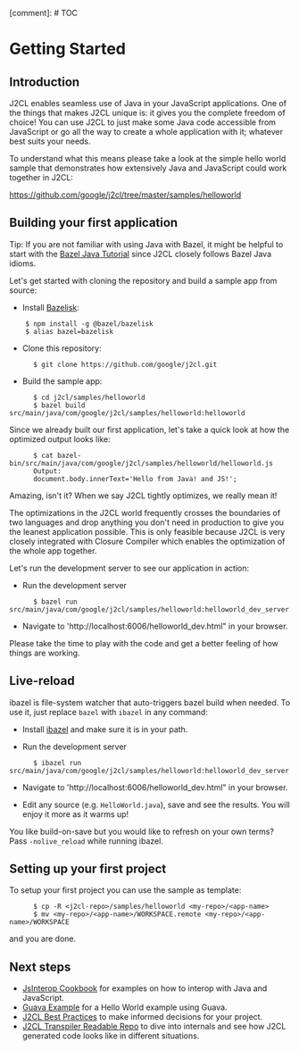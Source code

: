 
[comment]: # TOC

# Getting Started

## Introduction

J2CL enables seamless use of Java in your JavaScript applications. One of the
things that makes J2CL unique is: it gives you the complete freedom of choice!
You can use J2CL to just make some Java code accessible from JavaScript
or go all the way to create a whole application with it; whatever best suits
your needs.

To understand what this means please take a look at the simple hello world
sample that demonstrates how extensively Java and JavaScript could work together
in J2CL:

https://github.com/google/j2cl/tree/master/samples/helloworld

## Building your first application

Tip: If you are not familiar with using Java with Bazel, it might be helpful to
start with the
[Bazel Java Tutorial](https://docs.bazel.build/versions/master/tutorial/java.html)
since J2CL closely follows Bazel Java idioms.

Let's get started with cloning the repository and build a sample app from
source:

-   Install [Bazelisk](https://github.com/bazelbuild/bazelisk):

```shell
    $ npm install -g @bazel/bazelisk
    $ alias bazel=bazelisk
```

-   Clone this repository:

```shell
      $ git clone https://github.com/google/j2cl.git
```

-   Build the sample app:

```shell
      $ cd j2cl/samples/helloworld
      $ bazel build src/main/java/com/google/j2cl/samples/helloworld:helloworld
```

Since we already built our first application, let's take a quick look at how the
optimized output looks like:

```shell
      $ cat bazel-bin/src/main/java/com/google/j2cl/samples/helloworld/helloworld.js
      Output:
      document.body.innerText='Hello from Java! and JS!';
```

Amazing, isn't it? When we say J2CL tightly optimizes, we really mean it!

The optimizations in the J2CL world frequently crosses the boundaries of two
languages and drop anything you don't need in production to give you the leanest
application possible. This is only feasible because J2CL is very closely
integrated with Closure Compiler which enables the optimization of the whole app
together.

Let's run the development server to see our application in action:

-   Run the development server

```shell
      $ bazel run src/main/java/com/google/j2cl/samples/helloworld:helloworld_dev_server
```

-   Navigate to 'http://localhost:6006/helloworld_dev.html" in your browser.

Please take the time to play with the code and get a better feeling of how
things are working.

## Live-reload

ibazel is file-system watcher that auto-triggers bazel build when needed. To use
it, just replace `bazel` with `ibazel` in any command:

-   Install [ibazel](https://github.com/bazelbuild/bazel-watcher#installation)
    and make sure it is in your path.

-   Run the development server

```shell
      $ ibazel run src/main/java/com/google/j2cl/samples/helloworld:helloworld_dev_server
```

-   Navigate to 'http://localhost:6006/helloworld_dev.html" in your browser.

-   Edit any source (e.g. `HelloWorld.java`), save and see the results. You will
    enjoy it more as it warms up!

You like build-on-save but you would like to refresh on your own terms? Pass
`-nolive_reload` while running ibazel.

## Setting up your first project

To setup your first project you can use the sample as template:

```shell
      $ cp -R <j2cl-repo>/samples/helloworld <my-repo>/<app-name>
      $ mv <my-repo>/<app-name>/WORKSPACE.remote <my-repo>/<app-name>/WORKSPACE
```

and you are done.

## Next steps

*   [JsInterop Cookbook](jsinterop-by-example.md) for examples on how to interop
    with Java and JavaScript.
*   [Guava Example](https://github.com/google/j2cl/tree/master/samples/guava)
    for a Hello World example using Guava.
*   [J2CL Best Practices](best-practices.md) to make informed decisions for your
    project.
*   [J2CL Transpiler Readable Repo](https://github.com/google/j2cl/tree/master/transpiler/javatests/com/google/j2cl/readable)
    to dive into internals and see how J2CL generated code looks like in
    different situations.
